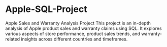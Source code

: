 # Apple-SQL-Project
Apple Sales and Warranty Analysis Project This project is an in-depth analysis of Apple product sales and warranty claims using SQL. It explores various aspects of store performance, product sales trends, and warranty-related insights across different countries and timeframes.
